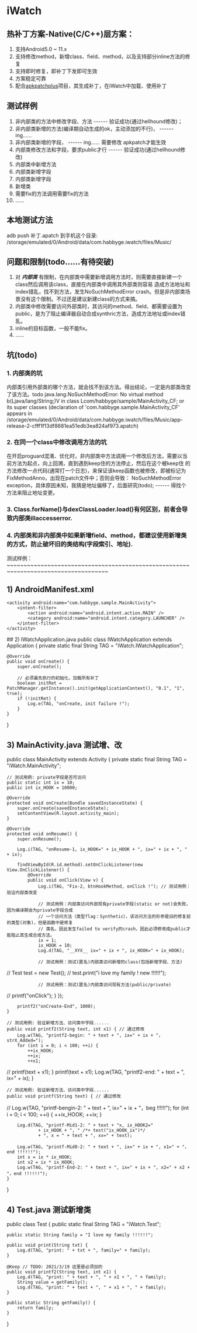 # iWatch
## 热补丁方案-Native(C/C++)层方案：
1. 支持Android5.0 ~ 11.x
2. 支持修改method，新增class、field、method，以及支持部分inline方法的修复
3. 支持即时修复，即补丁下发即可生效
4. 方案稳定可靠
5. 配合[apkpatchplus](https://github.com/habbyge/apkpatchplus)项目，其生成补丁，在iWatch中加载、使用补丁

## 测试样例
1. 非内部类的方法中修改字段、方法 ------ 验证成功(通过hellhound修改)；
2. 非内部类新增的方法(编译期自动生成的ok，主动添加的不行)， ------ ing......
3. 非内部类新增的字段， ------ ing...... 需要修改 apkpatch才能生效
4. 内部类修改方法和字段，要求public才行 ------ 验证成功(通过hellhound修改)
5. 内部类中新增方法
6. 内部类新增字段
7. 内部类新增字段
8. 新增类
9. 需要fix的方法调用需要fix的方法
10. ......

## 本地测试方法
adb push 补丁.apatch 到手机这个目录: /storage/emulated/0/Android/data/com.habbyge.iwatch/files/Music/

## 问题和限制(todo......有待突破)
1. 对 ***内部类*** 有限制，在内部类中需要新增调用方法时，则需要直接新建一个class然后调用该class，直接在内部类中调用其外部类则容易
   造成方法地址和index错乱，找不到方法，发生NoSuchMethodError crash。但是非内部类场景没有这个限制。不过还是建议新建class的方式来搞。
2. 内部类中修改需要访问外部类时，其访问的method、field、都需要设置为public，是为了阻止编译器自动合成synthric方法，造成方法地址或index错乱。
3. inline的目标函数，一般不能fix。
4. ......

## 坑(todo)
### 1. 内部类的坑
内部类引用外部类的哪个方法，就会找不到该方法。得出结论，一定是内部类改变了该方法。todo
java.lang.NoSuchMethodError: No virtual method b(Ljava/lang/String;)V in class Lcom/habbyge/sample/MainActivity_CF;
or its super classes (declaration of 'com.habbyge.sample.MainActivity_CF' appears in
/storage/emulated/0/Android/data/com.habbyge.iwatch/files/Music/app-release-2-cfff1f13df8681ea51edb3ea824af973.apatch)

### 2. 在同一个class中修改调用方法的坑
在开启proguard混淆、优化时，非内部类中方法调用一个修改后方法，需要以当前方法为起点，向上回溯，直到遇到keep住的方法停止，然后在这个被keep住
的方法修改一点代码(通常打一个日志)，来保证该keep函数也被修改，即被标记为FixMethodAnno，出现在patch文件中；否则会导致：
NoSuchMethodError exception，具体原因未知，我猜是地址偏移了，后面研究(todo); ------ 得找个方法来阻止地址变更。

### 3. Class.forName()与dexClassLoader.load()有何区别，前者会导致内部类illaccesserror.

### 4. 内部类和非内部类中如果新增field、method，都建议使用新增类的方式，防止破坏旧的类结构(字段索引、地址).


测试样例：~~~~~~~~~~~~~~~~~~~~~~~~~~~~~~~~~~~~~~~~~~~~~~~~~~~~~~~~~~~~~~~~~~~~~~~~~~~~~~~~~~~~
## 1) AndroidManifest.xml
<application
    android:name="com.habbyge.sample.IWatchApplication"
    android:allowBackup="false"
    android:icon="@mipmap/ic_launcher"
    android:label="@string/app_name"
    android:roundIcon="@mipmap/ic_launcher_round"
    android:supportsRtl="true">

    <activity android:name="com.habbyge.sample.MainActivity">
        <intent-filter>
            <action android:name="android.intent.action.MAIN" />
            <category android:name="android.intent.category.LAUNCHER" />
        </intent-filter>
    </activity>
</application>
## 2) IWatchApplication.java
public class IWatchApplication extends Application {
    private static final String TAG = "iWatch.IWatchApplication";

    @Override
    public void onCreate() {
        super.onCreate();

        // 必须最先执行的初始化，加载所有补丁
        boolean initRet = PatchManager.getInstance().init(getApplicationContext(), "0.1", "1", true);
        if (!initRet) {
            Log.e(TAG, "onCreate, init failure !");
        }
    }
}
## 3) MainActivity.java 测试增、改
public class MainActivity extends Activity {
    private static final String TAG = "iWatch.MainActivity";

    // 测试用例: private字段是否可访问
    public static int ix = 10;
    public int ix_HOOK = 10000;

    @Override
    protected void onCreate(Bundle savedInstanceState) {
        super.onCreate(savedInstanceState);
        setContentView(R.layout.activity_main);
    }

    @Override
    protected void onResume() {
        super.onResume();

        Log.i(TAG, "onResume-1, ix_HOOK=" + ix_HOOK + ", ix=" + ix + ", " + ix);

        findViewById(R.id.method).setOnClickListener(new View.OnClickListener() {
            @Override
            public void onClick(View v) {
                Log.i(TAG, "Fix-2, btnHookMethod, onClick !"); // 测试用例：验证内部类改变

                // 测试用例：内部类访问外部现有private字段(static or not)会失败，因为编译期会为private字段合成
                // 一个访问方法（类型flag：Synthetic），该访问方法的形参是旧的修复前的类型(对象)，但是函数中是修复
                // 类名，因此发生failed to verify的crash，因此必须修改成public才能阻止其生成合成方法。
                ix = 1;
                ix_HOOK = 10;
                Log.d(TAG, "__XYX__ ix=" + ix + ", ix_HOOK=" + ix_HOOK);

                // 测试用例：测试(匿名)内部类访问新增的class(包括新增字段、方法)
//                Test test = new Test();
//                test.print("i love my family ! new !!!!!!");

                // 测试用例：测试(匿名)内部类访问现有方法(public/private)
//                printf("onClick");
            }
        });

        printf2("onCreate-End", 1000);
    }

    // 测试用例: 验证新增方法、访问类中字段......
    public void printf2(String text, int x1) { // 通过修改
        Log.w(TAG, "printf2-begin: " + text + ", ix=" + ix + "， strX_Added=");
        for (int i = 0; i < 100; ++i) {
            ++ix_HOOK;
            ++ix;
            ++x1;
//        printf(text + x1);
        }
        printf(text + x1);
        Log.w(TAG, "printf2-end: " + text + ", ix=" + ix);
    }

    // 测试用例: 验证新增方法、访问类中字段......
    public void printf(String text) { // 通过修改
//        Log.w(TAG, "printf-bengin-2: " + text + ", ix=" + ix + "，beg !!!!!!");
        for (int i = 0; i < 100; ++i) {
            ++ix_HOOK;
            ++ix;
        }

        Log.d(TAG, "printf-Mid1-2: " + text + "x, ix_HOOK2="
                + ix_HOOK + ", " /*+ test("ix_HOOK_ix")*/
                + ", x = " + text + ", xx=" + text);

        Log.w(TAG, "printf-Mid0-2: " + text + ", ix=" + ix + ", x1=" + "，end !!!!!!");
        int x = ix * ix_HOOK;
        int x2 = ix * ix_HOOK;
        Log.w(TAG, "printf-End-2: " + text + ", ix=" + ix + ", x2=" + x2 + "，end !!!!!!");
    }
}
## 4) Test.java 测试新增类
public class Test {
    public static final String TAG = "iWatch.Test";

    public static String family = "I love my family !!!!!!";

    public void print(String txt) {
        Log.d(TAG, "print: " + txt + ", family=" + family);
    }

    @Keep // TODO: 2021/3/19 这里是必须加的
    public void printf2(String text, int x1) {
        Log.d(TAG, "print: " + text + ", " + x1 + ", " + family);
        String value = getFamily();
        Log.d(TAG, "print: " + text + ", " + x1 + ", " + family);
    }

    public static String getFamily() {
        return family;
    }
}
